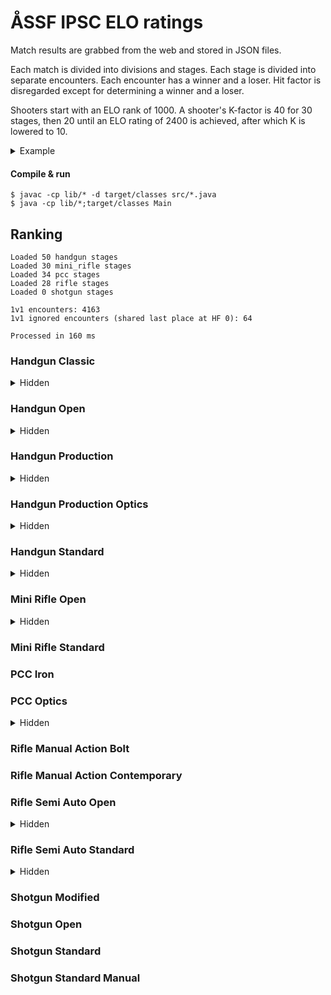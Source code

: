 # ÅSSF IPSC ELO ratings

Match results are grabbed from the web and stored in JSON files.

Each match is divided into divisions and stages. Each stage is divided into separate encounters. Each encounter has a winner and a loser. Hit factor is disregarded except for determining a winner and a loser.

Shooters start with an ELO rank of 1000. A shooter's K-factor is 40 for 30 stages, then 20 until an ELO rating of 2400 is achieved, after which K is lowered to 10.

<details>
<summary>Example</summary>

Stage result with N=4 shooters:

1. Alfred
2. Björn
3. Calle
4. Daniel

This results in N-1 encounter per participant.

- Alfred won against Björn
- Alfred won against Calle
- Alfred won against Daniel
- Björn won against Calle
- Björn won against Daniel
- Calle won against Daniel

With regards to the scoring each encounter is counted as a match.
</details>

#### Compile & run
```
$ javac -cp lib/* -d target/classes src/*.java
$ java -cp lib/*;target/classes Main
```
## Ranking
```
Loaded 50 handgun stages
Loaded 30 mini_rifle stages
Loaded 34 pcc stages
Loaded 28 rifle stages
Loaded 0 shotgun stages

1v1 encounters: 4163
1v1 ignored encounters (shared last place at HF 0): 64

Processed in 160 ms
```

### Handgun Classic
<details>
<summary>Hidden</summary>

1. **A. Svensson** (ELO rating of 1081 after 16 encounters)
1. **F. Andersson** (ELO rating of 919 after 16 encounters)
</details>

### Handgun Open
<details>
<summary>Hidden</summary>

1. **T. Mörn** (ELO rating of 1068 after 4 encounters)
1. **T. Nordqvist** (ELO rating of 932 after 4 encounters)
</details>

### Handgun Production
<details>
<summary>Hidden</summary>

1. **J. Lindholm** (ELO rating of 1473 after 84 encounters)
1. **E. Pettersson** (ELO rating of 1342 after 132 encounters)
1. **J. Lindén** (ELO rating of 1338 after 62 encounters)
1. **N. Granlund** (ELO rating of 1281 after 28 encounters)
1. **T. Nordqvist** (ELO rating of 1253 after 49 encounters)
1. **G. Mörn** (ELO rating of 1153 after 143 encounters)
1. **J. Back** (ELO rating of 1143 after 84 encounters)
1. **P. Heimdahl** (ELO rating of 1139 after 223 encounters)
1. **S. Welin** (ELO rating of 1058 after 132 encounters)
1. **A. Häger** (ELO rating of 1032 after 24 encounters)
1. **D. Källroos** (ELO rating of 1004 after 100 encounters)
1. **J. Fyrqvist** (ELO rating of 978 after 108 encounters)
1. **J. Welin** (ELO rating of 949 after 164 encounters)
1. **A. Norkvist** (ELO rating of 909 after 48 encounters)
1. **T. Mörn** (ELO rating of 907 after 84 encounters)
1. **L. Pettersson** (ELO rating of 906 after 84 encounters)
1. **N. Häggblom** (ELO rating of 894 after 103 encounters)
1. **F. Andersson** (ELO rating of 892 after 12 encounters)
1. **A. Svensson** (ELO rating of 885 after 25 encounters)
1. **D. Gustafsson** (ELO rating of 882 after 6 encounters)
1. **M. Stenroos** (ELO rating of 815 after 16 encounters)
1. **F. Degerth** (ELO rating of 794 after 48 encounters)
1. **P. Sundblom** (ELO rating of 780 after 84 encounters)
1. **T. Stjernlöf** (ELO rating of 759 after 24 encounters)
1. **P. Jansson** (ELO rating of 721 after 121 encounters)
1. **S. Stenroos** (ELO rating of 718 after 84 encounters)
1. **L. Heinola** (ELO rating of 691 after 48 encounters)
1. **M. Nilsson** (ELO rating of 670 after 24 encounters)
1. **D. Back** (ELO rating of 661 after 84 encounters)
</details>

### Handgun Production Optics
<details>
<summary>Hidden</summary>

1. **T. Bonn** (ELO rating of 1237 after 54 encounters)
1. **J. Lindholm** (ELO rating of 1181 after 26 encounters)
1. **E. Pettersson** (ELO rating of 1101 after 24 encounters)
1. **S. Welin** (ELO rating of 958 after 34 encounters)
1. **J. Back** (ELO rating of 955 after 38 encounters)
1. **T. Dahlman** (ELO rating of 904 after 8 encounters)
1. **D. Back** (ELO rating of 811 after 61 encounters)
1. **N. Öberg** (ELO rating of 785 after 23 encounters)
</details>

### Handgun Standard
<details>
<summary>Hidden</summary>

1. **D. Källroos** (ELO rating of 1253 after 38 encounters)
1. **J. Lindén** (ELO rating of 1213 after 38 encounters)
1. **T. Bonn** (ELO rating of 1187 after 8 encounters)
1. **T. Mörn** (ELO rating of 1186 after 127 encounters)
1. **P. Heimdahl** (ELO rating of 1169 after 92 encounters)
1. **N. Öberg** (ELO rating of 1137 after 24 encounters)
1. **A. Norkvist** (ELO rating of 1088 after 11 encounters)
1. **S. Stenroos** (ELO rating of 1049 after 124 encounters)
1. **L. Pettersson** (ELO rating of 994 after 54 encounters)
1. **T. Berlin** (ELO rating of 988 after 12 encounters)
1. **A. Rothberg** (ELO rating of 985 after 41 encounters)
1. **D. Eklund** (ELO rating of 967 after 36 encounters)
1. **G. Mörn** (ELO rating of 947 after 95 encounters)
1. **J. Welin** (ELO rating of 926 after 54 encounters)
1. **T. Nordqvist** (ELO rating of 908 after 100 encounters)
1. **R. Eriksson** (ELO rating of 859 after 24 encounters)
1. **L. Heinola** (ELO rating of 771 after 76 encounters)
1. **P. Sundblom** (ELO rating of 744 after 54 encounters)
1. **B. Granlund** (ELO rating of 735 after 54 encounters)
1. **P. Jansson** (ELO rating of 727 after 32 encounters)
</details>

### Mini Rifle Open
<details>
<summary>Hidden</summary>

1. **J. Lindén** (ELO rating of 1386 after 114 encounters)
1. **S. Welin** (ELO rating of 1227 after 99 encounters)
1. **N. Granlund** (ELO rating of 1122 after 9 encounters)
1. **T. Mörn** (ELO rating of 1086 after 151 encounters)
1. **J. Welin** (ELO rating of 1082 after 134 encounters)
1. **P. Sundblom** (ELO rating of 1025 after 40 encounters)
1. **P. Heimdahl** (ELO rating of 1009 after 54 encounters)
1. **A. Svensson** (ELO rating of 1003 after 123 encounters)
1. **F. Andersson** (ELO rating of 992 after 112 encounters)
1. **D. Back** (ELO rating of 943 after 32 encounters)
1. **T. Dahlman** (ELO rating of 923 after 56 encounters)
1. **L. Heinola** (ELO rating of 774 after 54 encounters)
1. **A. Norkvist** (ELO rating of 753 after 54 encounters)
1. **D. Gustafson** (ELO rating of 745 after 70 encounters)
1. **B. Granlund** (ELO rating of 642 after 72 encounters)
</details>

### Mini Rifle Standard
### PCC Iron
### PCC Optics
<details>
<summary>Hidden</summary>

1. **J. Lindén** (ELO rating of 1301 after 37 encounters)
1. **T. Bonn** (ELO rating of 1266 after 33 encounters)
1. **G. Mörn** (ELO rating of 1231 after 142 encounters)
1. **E. Pettersson** (ELO rating of 1164 after 15 encounters)
1. **D. Källroos** (ELO rating of 1161 after 28 encounters)
1. **T. Mörn** (ELO rating of 1131 after 117 encounters)
1. **J. Lindblom** (ELO rating of 1021 after 6 encounters)
1. **S. Welin** (ELO rating of 972 after 42 encounters)
1. **N. Öberg** (ELO rating of 932 after 70 encounters)
1. **P. Heimdahl** (ELO rating of 920 after 112 encounters)
1. **F. Andersson** (ELO rating of 907 after 76 encounters)
1. **A. Norkvist** (ELO rating of 858 after 42 encounters)
1. **P. Jansson** (ELO rating of 818 after 24 encounters)
1. **L. Heinola** (ELO rating of 814 after 88 encounters)
1. **A. Svensson** (ELO rating of 775 after 52 encounters)
1. **B. Gustafsson** (ELO rating of 761 after 42 encounters)
1. **N. Häggblom** (ELO rating of 704 after 24 encounters)
</details>

### Rifle Manual Action Bolt
### Rifle Manual Action Contemporary
### Rifle Semi Auto Open
<details>
<summary>Hidden</summary>

1. **S. Welin** (ELO rating of 1371 after 152 encounters)
1. **T. Mörn** (ELO rating of 1368 after 206 encounters)
1. **J. Lindholm** (ELO rating of 1238 after 28 encounters)
1. **S. Stenroos** (ELO rating of 1177 after 51 encounters)
1. **N. Öberg** (ELO rating of 1152 after 144 encounters)
1. **A. Häger** (ELO rating of 1129 after 86 encounters)
1. **P. Heimdahl** (ELO rating of 1069 after 132 encounters)
1. **G. Mörn** (ELO rating of 1031 after 71 encounters)
1. **T. Bonn** (ELO rating of 1029 after 24 encounters)
1. **J. Welin** (ELO rating of 1011 after 206 encounters)
1. **J. Lindén** (ELO rating of 999 after 155 encounters)
1. **J. Back** (ELO rating of 988 after 126 encounters)
1. **A. Svensson** (ELO rating of 955 after 30 encounters)
1. **D. Back** (ELO rating of 953 after 85 encounters)
1. **J. Fyrqvist** (ELO rating of 951 after 89 encounters)
1. **A. Norkvist** (ELO rating of 909 after 81 encounters)
1. **N. Häggblom** (ELO rating of 860 after 86 encounters)
1. **J. Grönqvist** (ELO rating of 852 after 177 encounters)
1. **G. Gottberg** (ELO rating of 796 after 28 encounters)
1. **B. Granlund** (ELO rating of 795 after 105 encounters)
1. **N. Granlund** (ELO rating of 795 after 22 encounters)
1. **P. Jansson** (ELO rating of 726 after 149 encounters)
1. **F. Andersson** (ELO rating of 682 after 97 encounters)
1. **P. Sundblom** (ELO rating of 656 after 130 encounters)
</details>

### Rifle Semi Auto Standard
<details>
<summary>Hidden</summary>

1. **S. Cederberg** (ELO rating of 1150 after 34 encounters)
1. **P. Heimdahl** (ELO rating of 1007 after 29 encounters)
1. **J. Lindén** (ELO rating of 1001 after 23 encounters)
1. **D. Gustafson** (ELO rating of 996 after 6 encounters)
1. **L. Heinola** (ELO rating of 975 after 4 encounters)
1. **S. Stenroos** (ELO rating of 849 after 16 encounters)
</details>

### Shotgun Modified
### Shotgun Open
### Shotgun Standard
### Shotgun Standard Manual
